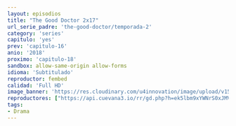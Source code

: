 ```yaml
---
layout: episodios
title: "The Good Doctor 2x17"
url_serie_padre: 'the-good-doctor/temporada-2'
category: 'series'
capitulo: 'yes'
prev: 'capitulo-16'
anio: '2018'
proximo: 'capitulo-18'
sandbox: allow-same-origin allow-forms
idioma: 'Subtitulado'
reproductor: fembed
calidad: 'Full HD'
image_banner: 'https://res.cloudinary.com/u4innovation/image/upload/v1560111093/goodd-dcotro-banner-min_tsja92.jpg'
reproductores: ["https://api.cuevana3.io/rr/gd.php?h=ek5lbm9xYWNrS0xJMVp5b21KREk0dFBLbjVkaHhkRGdrOG1jbnBpUnhhS1ZtNVI0b1kvUXg2blppNlNHMjZyTTJNYVNsNjIwcWNTY3BHbUpuYW5QeTgyU3FadVkyUT09"]
tags:
- Drama
---
```











